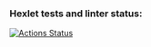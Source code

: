 ### Hexlet tests and linter status:
[![Actions Status](https://github.com/technologist02/ansible-deploy-project-76/actions/workflows/hexlet-check.yml/badge.svg)](https://github.com/technologist02/ansible-deploy-project-76/actions)